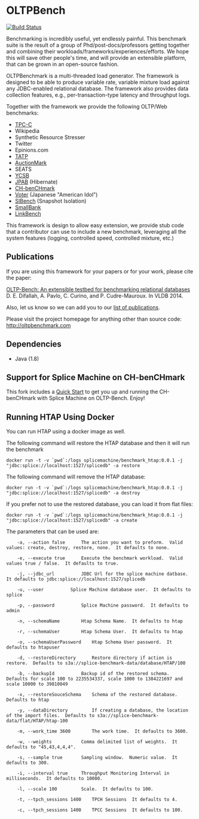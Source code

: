# OLTPBench

[![Build Status](https://travis-ci.org/oltpbenchmark/oltpbench.png)](https://travis-ci.org/oltpbenchmark/oltpbench)

Benchmarking is incredibly useful, yet endlessly painful. This benchmark suite is the result of a group of
Phd/post-docs/professors getting together and combining their workloads/frameworks/experiences/efforts. We hope this
will save other people's time, and will provide an extensible platform, that can be grown in an open-source fashion. 

OLTPBenchmark is a multi-threaded load generator. The framework is designed to be able to produce variable rate,
variable mixture load against any JDBC-enabled relational database. The framework also provides data collection
features, e.g., per-transaction-type latency and throughput logs.

Together with the framework we provide the following OLTP/Web benchmarks:
  * [TPC-C](http://www.tpc.org/tpcc/)
  * Wikipedia
  * Synthetic Resource Stresser 
  * Twitter
  * Epinions.com
  * [TATP](http://tatpbenchmark.sourceforge.net/)
  * [AuctionMark](http://hstore.cs.brown.edu/projects/auctionmark/)
  * SEATS
  * [YCSB](https://github.com/brianfrankcooper/YCSB)
  * [JPAB](http://www.jpab.org) (Hibernate)
  * [CH-benCHmark](http://www-db.in.tum.de/research/projects/CHbenCHmark/?lang=en)
  * [Voter](https://github.com/VoltDB/voltdb/tree/master/examples/voter) (Japanese "American Idol")
  * [SIBench](http://sydney.edu.au/engineering/it/~fekete/teaching/serializableSI-Fekete.pdf) (Snapshot Isolation)
  * [SmallBank](http://ses.library.usyd.edu.au/bitstream/2123/5353/1/michael-cahill-2009-thesis.pdf)
  * [LinkBench](http://people.cs.uchicago.edu/~tga/pubs/sigmod-linkbench-2013.pdf)

This framework is design to allow easy extension, we provide stub code that a contributor can use to include a new
benchmark, leveraging all the system features (logging, controlled speed, controlled mixture, etc.)

## Publications

If you are using this framework for your papers or for your work, please cite the paper:

[OLTP-Bench: An extensible testbed for benchmarking relational databases](http://www.vldb.org/pvldb/vol7/p277-difallah.pdf) D. E. Difallah, A. Pavlo, C. Curino, and P. Cudre-Mauroux. In VLDB 2014.

Also, let us know so we can add you to our [list of publications](http://oltpbenchmark.com/wiki/index.php?title=Publications_Using_OLTPBenchmark).

Please visit the project homepage for anything other than source code: <http://oltpbenchmark.com>

## Dependencies

+ Java (1.8)

## Support for Splice Machine on CH-benCHmark

This fork includes a [Quick Start](https://github.com/splicemachine/htap-benchmark/wiki) to get you up and running the CH-benCHmark with Splice Machine on OLTP-Bench. Enjoy! 

## Running HTAP Using Docker

You can run HTAP using a docker image as well.

The following command will restore the HTAP database and then it will run the benchmark

```
docker run -t -v `pwd`:/logs splicemachine/benchmark_htap:0.0.1 -j "jdbc:splice://localhost:1527/splicedb" -a restore
```

The following command will remove the HTAP database:

```
docker run -t -v `pwd`:/logs splicemachine/benchmark_htap:0.0.1 -j "jdbc:splice://localhost:1527/splicedb" -a destroy
```

If you prefer not to use the restored database, you can load it from flat files:

```
docker run -t -v `pwd`:/logs splicemachine/benchmark_htap:0.0.1 -j "jdbc:splice://localhost:1527/splicedb" -a create
```

The parameters that can be used are:

```
	-a, --action false		The action you want to preform.  Valid values: create, destroy, restore, none.  It defaults to none. 

	-e, --execute true		Execute the benchmark workload.  Valid values true / false.  It defaults to true. 

	-j, --jdbc_url 			JDBC Url for the splice machine datbase.  It defaults to jdbc:splice://localhost:1527/splicedb 

	-u, --user 			Splice Machine database user.  It defaults to splice 

	-p, --password 			Splice Machine password.  It defaults to admin 

	-n, --schemaName 		Htap Schema Name.  It defaults to htap 

	-r, --schemaUser 		Htap Schema User.  It defaults to htap 

	-o, --schemaUserPassword 	Htap Schema User password.  It defaults to htapuser 

	-d, --restoreDirectory 		Restore directory if action is restore.  Defaults to s3a://splice-benchmark-data/database/HTAP/100 

	-b, --backupId 			Backup id of the restored schema.  Defaults for scale 100 to 2235534337, scale 1000 to 1384221697 and scale 10000 to 39810049 

	-x, --restoreSouceSchema 	Schema of the restored database.  Defaults to htap 

	-y, --dataDirectory 		If creating a database, the location of the import files.  Defaults to s3a://splice-benchmark-data/flat/HTAP/htap-100 

	-m, --work_time 3600		The work time.  It defaults to 3600. 

	-w, --weights 			Comma delimited list of weights.  It defaults to "45,43,4,4,4". 

	-s, --sample true		Sampling window.  Numeric value.  It defaults to 300. 

	-i, --interval true		Throughput Monitoring Interval in milliseconds.  It defaults to 10000. 

	-l, --scale 100			Scale.  It defaults to 100. 

	-t, --tpch_sessions 1400	TPCH Sessions  It defaults to 4. 

	-c, --tpch_sessions 1400	TPCC Sessions  It defaults to 100. 

```

